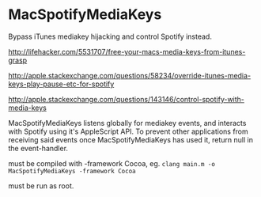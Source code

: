 # MacSpotifyMediaKeys
Bypass iTunes mediakey hijacking and control Spotify instead.

http://lifehacker.com/5531707/free-your-macs-media-keys-from-itunes-grasp

http://apple.stackexchange.com/questions/58234/override-itunes-media-keys-play-pause-etc-for-spotify

http://apple.stackexchange.com/questions/143146/control-spotify-with-media-keys



MacSpotifyMediaKeys listens globally for mediakey events, and interacts with Spotify using it's AppleScript API.
To prevent other applications from receiving said events once MacSpotifyMediaKeys has used it, return null in the event-handler.

must be compiled with -framework Cocoa, eg. 
```clang main.m -o MacSpotifyMediaKeys -framework Cocoa```

must be run as root.
